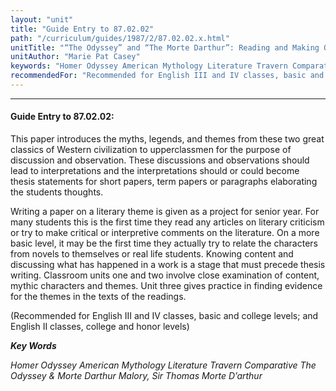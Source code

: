 ```yaml
---
layout: "unit"
title: "Guide Entry to 87.02.02"
path: "/curriculum/guides/1987/2/87.02.02.x.html"
unitTitle: "“The Odyssey” and “The Morte Darthur”: Reading and Making Observations for Writing and Discussion"
unitAuthor: "Marie Pat Casey"
keywords: "Homer Odyssey American Mythology Literature Travern Comparative The Odyssey & Morte Darthur Malory, Sir Thomas Morte D’arthur"
recommendedFor: "Recommended for English III and IV classes, basic and college levels; and English II classes, college and honor levels"
---
```

<body>
<hr/>
<h4>
Guide Entry to 87.02.02:
</h4>
This paper introduces the myths, legends, and themes from these two great classics of Western civilization to upperclassmen for the purpose of discussion and observation. These discussions and observations should lead to interpretations and the interpretations should or could become thesis statements for short papers, term papers or paragraphs elaborating the students thoughts.
<p>
Writing a paper on a literary theme is given as a project for senior year. For many students this is the first time they read any articles on literary criticism or try to make critical or interpretive comments on the literature. On a more basic level, it may be the first time they actually try to relate the characters from novels to themselves or real life students. Knowing content and discussing what has happened in a work is a stage that must precede thesis writing. Classroom units one and two involve close examination of content, mythic characters and themes. Unit three gives practice in finding evidence for the themes in the texts of the readings.
</p>
<p>
(Recommended for English III and IV classes, basic and college levels; and English II classes, college and honor levels)
</p>
<p>
<b>
<i>
Key Words
</i>
</b>
<br/>
</p>
<p>
<i>
Homer Odyssey American Mythology Literature Travern Comparative The Odyssey &amp; Morte Darthur Malory, Sir Thomas Morte D’arthur
</i>
</p>
</body>
